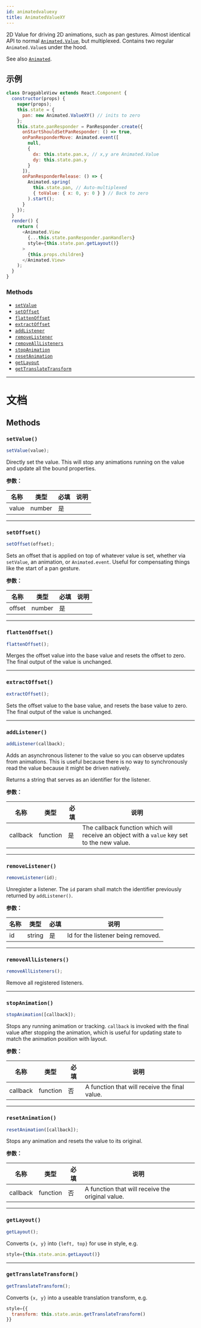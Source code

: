 ```yaml
---
id: animatedvaluexy
title: AnimatedValueXY
---
```


2D Value for driving 2D animations, such as pan gestures. Almost identical API to normal [`Animated.Value`](animatedvalue.md), but multiplexed. Contains two regular `Animated.Value`s under the hood.

See also [`Animated`](animated.md).

## 示例

```javascript
class DraggableView extends React.Component {
  constructor(props) {
    super(props);
    this.state = {
      pan: new Animated.ValueXY() // inits to zero
    };
    this.state.panResponder = PanResponder.create({
      onStartShouldSetPanResponder: () => true,
      onPanResponderMove: Animated.event([
        null,
        {
          dx: this.state.pan.x, // x,y are Animated.Value
          dy: this.state.pan.y
        }
      ]),
      onPanResponderRelease: () => {
        Animated.spring(
          this.state.pan, // Auto-multiplexed
          { toValue: { x: 0, y: 0 } } // Back to zero
        ).start();
      }
    });
  }
  render() {
    return (
      <Animated.View
        {...this.state.panResponder.panHandlers}
        style={this.state.pan.getLayout()}
      >
        {this.props.children}
      </Animated.View>
    );
  }
}
```

### Methods

* [`setValue`](animatedvaluexy.md#setvalue)
* [`setOffset`](animatedvaluexy.md#setoffset)
* [`flattenOffset`](animatedvaluexy.md#flattenoffset)
* [`extractOffset`](animatedvaluexy.md#extractoffset)
* [`addListener`](animatedvaluexy.md#addlistener)
* [`removeListener`](animatedvaluexy.md#removelistener)
* [`removeAllListeners`](animatedvaluexy.md#removealllisteners)
* [`stopAnimation`](animatedvaluexy.md#stopanimation)
* [`resetAnimation`](animatedvaluexy.md#resetanimation)
* [`getLayout`](animatedvaluexy.md#getlayout)
* [`getTranslateTransform`](animatedvaluexy.md#gettranslatetransform)

---

# 文档

## Methods

### `setValue()`

```javascript
setValue(value);
```

Directly set the value. This will stop any animations running on the value and update all the bound properties.

**参数：**

| 名称  | 类型   | 必填 | 说明 |
| ----- | ------ | ---- | ---- |
| value | number | 是   |      |

---

### `setOffset()`

```javascript
setOffset(offset);
```

Sets an offset that is applied on top of whatever value is set, whether via `setValue`, an animation, or `Animated.event`. Useful for compensating things like the start of a pan gesture.

**参数：**

| 名称   | 类型   | 必填 | 说明 |
| ------ | ------ | ---- | ---- |
| offset | number | 是   |      |

---

### `flattenOffset()`

```javascript
flattenOffset();
```

Merges the offset value into the base value and resets the offset to zero. The final output of the value is unchanged.

---

### `extractOffset()`

```javascript
extractOffset();
```

Sets the offset value to the base value, and resets the base value to zero. The final output of the value is unchanged.

---

### `addListener()`

```javascript
addListener(callback);
```

Adds an asynchronous listener to the value so you can observe updates from animations. This is useful because there is no way to synchronously read the value because it might be driven natively.

Returns a string that serves as an identifier for the listener.

**参数：**

| 名称     | 类型     | 必填 | 说明                                                                                        |
| -------- | -------- | ---- | ------------------------------------------------------------------------------------------- |
| callback | function | 是   | The callback function which will receive an object with a `value` key set to the new value. |

---

### `removeListener()`

```javascript
removeListener(id);
```

Unregister a listener. The `id` param shall match the identifier previously returned by `addListener()`.

**参数：**

| 名称 | 类型   | 必填 | 说明                               |
| ---- | ------ | ---- | ---------------------------------- |
| id   | string | 是   | Id for the listener being removed. |

---

### `removeAllListeners()`

```javascript
removeAllListeners();
```

Remove all registered listeners.

---

### `stopAnimation()`

```javascript
stopAnimation([callback]);
```

Stops any running animation or tracking. `callback` is invoked with the final value after stopping the animation, which is useful for updating state to match the animation position with layout.

**参数：**

| 名称     | 类型     | 必填 | 说明                                          |
| -------- | -------- | ---- | --------------------------------------------- |
| callback | function | 否   | A function that will receive the final value. |

---

### `resetAnimation()`

```javascript
resetAnimation([callback]);
```

Stops any animation and resets the value to its original.

**参数：**

| 名称     | 类型     | 必填 | 说明                                             |
| -------- | -------- | ---- | ------------------------------------------------ |
| callback | function | 否   | A function that will receive the original value. |

---

### `getLayout()`

```javascript
getLayout();
```

Converts `{x, y}` into `{left, top}` for use in style, e.g.

```javascript
style={this.state.anim.getLayout()}
```

---

### `getTranslateTransform()`

```javascript
getTranslateTransform();
```

Converts `{x, y}` into a useable translation transform, e.g.

```javascript
style={{
  transform: this.state.anim.getTranslateTransform()
}}
```
